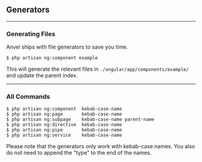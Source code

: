 ## Generators

---

### Generating Files

Anvel ships with file generators to save you time.

    $ php artisan ng:component example

This will generate the relevant files in `./angular/app/components/example/` and update
the parent index.

---

### All Commands

    $ php artisan ng:component  kebab-case-name
    $ php artisan ng:page       kebab-case-name
    $ php artisan ng:subpage    kebab-case-name parent-name
    $ php artisan ng:directive  kebab-case-name
    $ php artisan ng:pipe       kebab-case-name
    $ php artisan ng:service    kebab-case-name

Please note that the generators only work with kebab-case names. You also do not need
to append the "type" to the end of the names.
